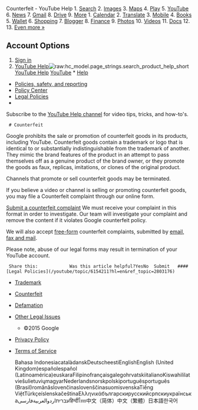 Counterfeit - YouTube Help          1. [Search](https://www.google.com/webhp?hl=en)
2. [Images](http://www.google.com/imghp?hl=en)
3. [Maps](https://maps.google.com/maps?hl=en)
4. [Play](https://play.google.com/?hl=en)
5. [YouTube](https://www.youtube.com/?hl=en)
6. [News](https://news.google.com/nwshp?hl=en)
7. [Gmail](https://mail.google.com/mail/)
8. [Drive](https://drive.google.com/)
9. [More](http://www.google.com/intl/en/options/)
	1. [Calendar](https://www.google.com/calendar)
	2. [Translate](https://translate.google.com/?hl=en)
	3. [Mobile](http://www.google.com/mobile/?hl=en)
	4. [Books](https://books.google.com/bkshp?hl=en)
	5. [Wallet](https://wallet.google.com/manage/)
	6. [Shopping](http://www.google.com/shopping?hl=en)
	7. [Blogger](https://www.blogger.com/)
	8. [Finance](https://www.google.com/finance?hl=en)
	9. [Photos](https://photos.google.com/?hl=en)
	10. [Videos](http://video.google.com/?hl=en)
	11. [Docs](https://docs.google.com/document/?usp=docs_alc)
	12. 
	13. [Even more »](http://www.google.com/intl/en/options/)
## Account Options

1. [Sign in](https://accounts.google.com/ServiceLogin?hl=en&continue=https://support.google.com/youtube/answer/6154227%3Fhl%3Den%26ref_topic%3D6154211)
2. 
   [YouTube Help](/youtube)![raw:hc_model.page_strings.search_product_help_short](//ssl.gstatic.com/ui/v1/button/search-white.png) [YouTube Help](/youtube)  [YouTube](//www.youtube.com/)   * [Help](/youtube/?hl=en)
* [Policies, safety, and reporting](/youtube/topic/2676378?hl=en)
* [Policy Center](/youtube/topic/2803176?hl=en&ref_topic=2676378)
* [Legal Policies](/youtube/topic/6154211?hl=en&ref_topic=2803176)
* 

   Subscribe to the [YouTube Help channel](https://www.youtube.com/user/youtubehelp?sub_confirmation=1) for video tips, tricks, and how-to's.

     # Counterfeit

  Google prohibits the sale or promotion of counterfeit goods in its products, including YouTube. Counterfeit goods contain a trademark or logo that is identical to or substantially indistinguishable from the trademark of another. They mimic the brand features of the product in an attempt to pass themselves off as a genuine product of the brand owner, or they promote the goods as faux, replicas, imitations, or clones of the original product. 


  

 Channels that promote or sell counterfeit goods may be terminated.


If you believe a video or channel is selling or promoting counterfeit goods, you may file a Counterfeit complaint through our online form.


[Submit a counterfeit complaint](https://www.youtube.com/reportingtool/counterfeit?rd=1)
We must receive your complaint in this format in order to investigate. Our team will investigate your complaint and remove the content if it violates Google counterfeit policy.


We will also accept [free-form](https://support.google.com/youtube/answer/6154219) counterfeit complaints, submitted by [email, fax and mail](https://support.google.com/youtube/answer/6154232).


Please note, abuse of our legal forms may result in termination of your YouTube account.


     Share this:            Was this article helpful?YesNo  Submit   #### [Legal Policies](/youtube/topic/6154211?hl=en&ref_topic=2803176)

* [Trademark](/youtube/answer/6154218?hl=en&ref_topic=6154211)
* [Counterfeit](javascript:;)
* [Defamation](/youtube/answer/6154230?hl=en&ref_topic=6154211)
* [Other Legal Issues](/youtube/answer/6156383?hl=en&ref_topic=6154211)

   * ©2015 Google
* [Privacy Policy](//www.google.com/intl/en/privacy.html)
* [Terms of Service](https://www.google.com/accounts/TOS)

   Bahasa Indonesia‎català‎dansk‎Deutsch‎eesti‎English‎English (United Kingdom)‎español‎español (Latinoamérica)‎euskara‎Filipino‎français‎galego‎hrvatski‎italiano‎Kiswahili‎latviešu‎lietuvių‎magyar‎Nederlands‎norsk‎polski‎português‎português (Brasil)‎română‎slovenčina‎slovenščina‎suomi‎svenska‎Tiếng Việt‎Türkçe‎íslenska‎čeština‎Ελληνικά‎български‎русский‎српски‎українська‎עברית‏اردو‏العربية‏فارسی‏हिन्दी‎ไทย‎中文（简体）‎中文（繁體）‎日本語‎한국어‎              
